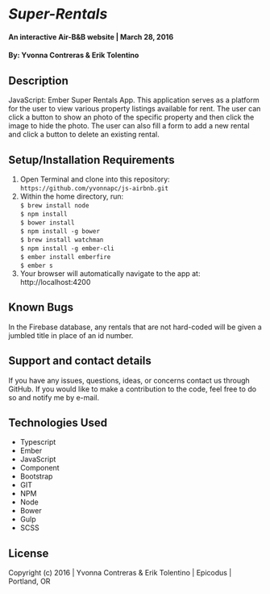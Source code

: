 # _Super-Rentals_

#### An interactive Air-B&B website  | March 28, 2016

#### By: Yvonna Contreras & Erik Tolentino

## Description

JavaScript: Ember Super Rentals App. This application serves as a platform for the user to view various property listings available for rent. The user can click a button to show an photo of the specific property and then click the image to hide the photo. The user can also fill a form to add a new rental and click a button to delete an existing rental.

## Setup/Installation Requirements

1. Open Terminal and clone into this repository: ```https://github.com/yvonnapc/js-airbnb.git```
2. Within the home directory, run:<br>
       ```$ brew install node ```<br>
       ```$ npm install ```<br>
       ```$ bower install ```<br>
       ```$ npm install -g bower ```<br>
       ```$ brew install watchman ```<br>
       ```$ npm install -g ember-cli ```<br>
       ```$ ember install emberfire ```<br>
       ```$ ember s ```<br>
3. Your browser will automatically navigate to the app at: http://localhost:4200

## Known Bugs

In the Firebase database, any rentals that are not hard-coded will be given a jumbled title in place of an id number.

## Support and contact details

If you have any issues, questions, ideas, or concerns contact us through GitHub. If you would like to make a contribution to the code, feel free to do so and notify me by e-mail.

## Technologies Used

* Typescript
* Ember
* JavaScript
* Component
* Bootstrap
* GIT
* NPM
* Node
* Bower
* Gulp
* SCSS

## License

Copyright (c) 2016  |  Yvonna Contreras & Erik Tolentino  |  Epicodus  |  Portland, OR
